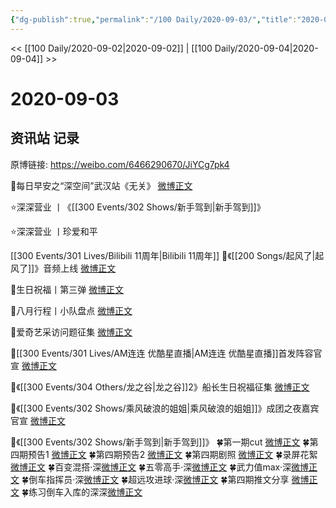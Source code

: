 ```yaml
---
{"dg-publish":true,"permalink":"/100 Daily/2020-09-03/","title":"2020-09-03","created":"2023-04-07T12:59:43.417+08:00","updated":"2023-04-07T13:56:16.108+08:00"}
---
```



<< [[100 Daily/2020-09-02\|2020-09-02]] | [[100 Daily/2020-09-04\|2020-09-04]] >>

# 2020-09-03

## 资讯站 记录

原博链接: https://weibo.com/6466290670/JiYCg7pk4

🌄每日早安之“深空间”武汉站《无关》
[微博正文](https://m.weibo.cn/6466290670/4544976711058484)

⭐深深营业 丨《[[300 Events/302 Shows/新手驾到\|新手驾到]]》[](https://m.weibo.cn/1736988591/4545165483578679)

⭐深深营业 丨珍爱和平[](https://m.weibo.cn/1736988591/4545031098864920)

[[300 Events/301 Lives/Bilibili 11周年\|Bilibili 11周年]]
💫《[[200 Songs/起风了\|起风了]]》音频上线 [微博正文](https://m.weibo.cn/6466290670/4544861300853509)

💫生日祝福丨第三弹 [微博正文](https://m.weibo.cn/6466290670/4545042573951364)

💫八月行程丨小队盘点 [微博正文](https://m.weibo.cn/5516625428/4545152720832132)

💫爱奇艺采访问题征集 [微博正文](https://m.weibo.cn/6466290670/4545105207501812)

💫[[300 Events/301 Lives/AM连连 优酷星直播\|AM连连 优酷星直播]]首发阵容官宣 [微博正文](https://m.weibo.cn/6466290670/4545062689847301)

💫《[[300 Events/304 Others/龙之谷\|龙之谷]]2》船长生日祝福征集 [微博正文](https://m.weibo.cn/6466290670/4545163449865383)

💫《[[300 Events/302 Shows/乘风破浪的姐姐\|乘风破浪的姐姐]]》成团之夜嘉宾官宣
[微博正文](https://m.weibo.cn/6466290670/4545014426242553)

💫《[[300 Events/302 Shows/新手驾到\|新手驾到]]》
🍀第一期cut [微博正文](https://m.weibo.cn/6466290670/4545071275836067)
🍀第四期预告1 [微博正文](https://m.weibo.cn/6466290670/4545032180210463)
🍀第四期预告2 [微博正文](https://m.weibo.cn/6466290670/4545153803751844)
🍀第四期剧照 [微博正文](https://m.weibo.cn/6466290670/4545140062425098)
🍀录屏花絮[微博正文](https://m.weibo.cn/6466290670/4545207016621574)
🍀百变混搭·深[微博正文](https://m.weibo.cn/6466290670/4545210580999250)
🍀五零高手·深[微博正文](https://m.weibo.cn/6466290670/4545216998543390)
🍀武力值max·深[微博正文](https://m.weibo.cn/6466290670/4545205892292260)
🍀倒车指挥员·深[微博正文](https://m.weibo.cn/6466290670/4545203547938000)
🍀超远攻进球·深[微博正文](https://m.weibo.cn/6466290670/4545208610199006)
🍀第四期推文分享 [微博正文](https://m.weibo.cn/6466290670/4545078633435233)
🍀练习倒车入库的深深[微博正文](https://m.weibo.cn/6466290670/4545200833439538)

